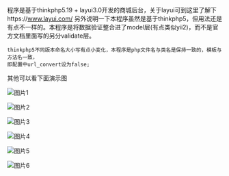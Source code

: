 程序是基于thinkphp5.19 + layui3.0开发的商城后台，关于layui可到这里了解下https://www.layui.com/
另外说明一下本程序虽然是基于thinkphp5，但用法还是有点不一样的。本程序是将数据验证整合进了model层(有点类似yii2)，而不是官方文档里面写的另分validate层。
    
	thinkphp5不同版本命名大小写有点小变化，本程序是php文件名与类名是保持一致的，模板与方法名一致，
	即配置中url_convert设为false;
  
  其他可以看下面演示图  
  
![图片1](https://github.com/phpvcl/shop/blob/master/readme/01.png)  

![图片2](https://github.com/phpvcl/shop/blob/master/readme/02.png)  

![图片3](https://github.com/phpvcl/shop/blob/master/readme/03.png)  

![图片4](https://github.com/phpvcl/shop/blob/master/readme/04.png)  

![图片5](https://github.com/phpvcl/shop/blob/master/readme/05.png)  

![图片6](https://github.com/phpvcl/shop/blob/master/readme/06.png)